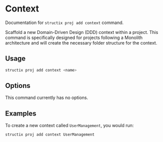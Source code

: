# Context

Documentation for `structix proj add context` command.

Scaffold a new Domain-Driven Design (DDD) context within a project. This command is specifically designed for projects following a Monolith architecture and will create the necessary folder structure for the context.

## Usage

```bash
structix proj add context <name>
```

## Options

This command currently has no options.

## Examples

To create a new context called `UserManagement`, you would run:

```bash
structix proj add context UserManagement
```